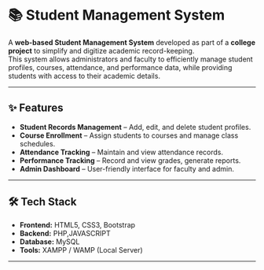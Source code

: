 # 📚 Student Management System  

A **web-based Student Management System** developed as part of a **college project** to simplify and digitize academic record-keeping.  
This system allows administrators and faculty to efficiently manage student profiles, courses, attendance, and performance data, while providing students with access to their academic details.

---

## ✨ Features
- **Student Records Management** – Add, edit, and delete student profiles.
- **Course Enrollment** – Assign students to courses and manage class schedules.
- **Attendance Tracking** – Maintain and view attendance records.
- **Performance Tracking** – Record and view grades, generate reports.
- **Admin Dashboard** – User-friendly interface for faculty and admin.

---

## 🛠 Tech Stack
- **Frontend:** HTML5, CSS3, Bootstrap  
- **Backend:** PHP,JAVASCRIPT  
- **Database:** MySQL  
- **Tools:** XAMPP / WAMP (Local Server)  

---
